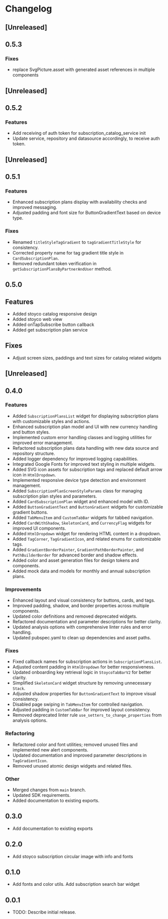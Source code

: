 # Changelog

## [Unreleased]

## 0.5.3

### Fixes

- replace SvgPicture.asset with generated asset references in multiple components

## [Unreleased]

## 0.5.2

### Features

- Add receiving of auth token for subscription_catalog_service init
- Update service, repository and datasource accordingly, to receive auth token.

## [Unreleased]

## 0.5.1

### Features

- Enhanced subscription plans display with availability checks and improved messaging.
- Adjusted padding and font size for ButtonGradientText based on device type.

### Fixes

- Renamed `titleStyleTagGradient` to `tagGradientTitleStyle` for consistency.
- Corrected property name for tag gradient title style in `CardSubscriptionPlan`.
- Removed redundant token verification in `getSubscriptionPlansByPartnerAndUser` method.

## 0.5.0

## Features

- Added stoyco catalog responsive design
- Added stoyco web view
- Added onTapSubscribe button callback
- Added get subscription plan service

## Fixes

- Adjust screen sizes, paddings and text sizes for catalog related widgets

## [Unreleased]

## 0.4.0

### Features

- Added `SubscriptionPlansList` widget for displaying subscription plans with customizable styles and actions.
- Enhanced subscription plan model and UI with new currency handling and button styles.
- Implemented custom error handling classes and logging utilities for improved error management.
- Refactored subscription plans data handling with new data source and repository structure.
- Added logger dependency for improved logging capabilities.
- Integrated Google Fonts for improved text styling in multiple widgets.
- Added SVG icon assets for subscription tags and replaced default arrow icon in `HtmlDropdown`.
- Implemented responsive device type detection and environment management.
- Added `SubscriptionPlanScreenStyleParams` class for managing subscription plan styles and parameters.
- Added `CardSubscriptionPlan` widget and enhanced model with ID.
- Added `ButtonGradientText` and `ButtonGradient` widgets for customizable gradient buttons.
- Added `TabMenuItem` and `CustomTabBar` widgets for tabbed navigation.
- Added `CardWithShadow`, `SkeletonCard`, and `CurrencyFlag` widgets for improved UI components.
- Added `HtmlDropdown` widget for rendering HTML content in a dropdown.
- Added `TagCorner`, `TagGradientIcon`, and related enums for customizable tags.
- Added `GradientBorderPainter`, `GradientPathBorderPainter`, and `PathBuilderBorder` for advanced border and shadow effects.
- Added color and asset generation files for design tokens and components.
- Added mock data and models for monthly and annual subscription plans.

### Improvements

- Enhanced layout and visual consistency for buttons, cards, and tags.
- Improved padding, shadow, and border properties across multiple components.
- Updated color definitions and removed deprecated widgets.
- Refactored documentation and parameter descriptions for better clarity.
- Updated analysis options with comprehensive linter rules and error handling.
- Updated pubspec.yaml to clean up dependencies and asset paths.

### Fixes

- Fixed callback names for subscription actions in `SubscriptionPlansList`.
- Adjusted content padding in `HtmlDropdown` for better responsiveness.
- Updated onboarding key retrieval logic in `StoycoTabBarV2` for better clarity.
- Simplified `SkeletonCard` widget structure by removing unnecessary `Stack`.
- Adjusted shadow properties for `ButtonGradientText` to improve visual consistency.
- Disabled page swiping in `TabMenuItem` for controlled navigation.
- Adjusted padding in `CustomTabBar` for improved layout consistency.
- Removed deprecated linter rule `use_setters_to_change_properties` from analysis options.

### Refactoring

- Refactored color and font utilities; removed unused files and implemented new alert components.
- Updated documentation and improved parameter descriptions in `TagGradientIcon`.
- Removed unused atomic design widgets and related files.

### Other

- Merged changes from `main` branch.
- Updated SDK requirements.
- Added documentation to existing exports.

## 0.3.0

- Add documentation to existing exports

## 0.2.0

- Add stoyco subscription circular image with info and fonts

## 0.1.0

- Add fonts and color utils. Add subscription search bar widget

## 0.0.1

- TODO: Describe initial release.
